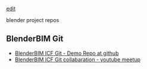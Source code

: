 [edit]()

blender project repos

## BlenderBIM Git
- [BlenderBIM ICF Git - Demo Repo at github](https://github.com/brunopostle/ifc-demo)
- [BlenderBIM ICF Git collabaration - youtube meetup](https://youtu.be/cJZhSCSSWdA)
